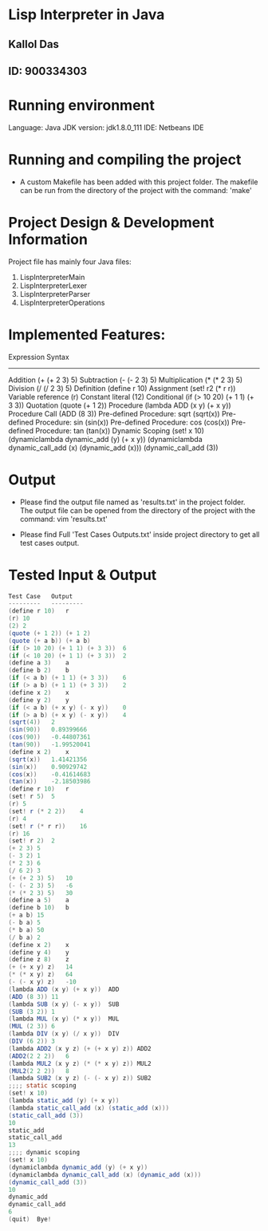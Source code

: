 # Lisp Interpreter in Java
## Kallol Das
## ID: 900334303

Running environment
===================

Language: Java
JDK version: jdk1.8.0_111
IDE: Netbeans IDE

Running and compiling the project
=================================

* A custom Makefile has been added with this project folder. The makefile can be run from the directory of the project with the command: 'make'

Project Design & Development Information
========================================
Project file has mainly four Java files:
1. LispInterpreterMain
2. LispInterpreterLexer
3. LispInterpreterParser
4. LispInterpreterOperations

Implemented Features:
=====================
Expression		Syntax
-----------		--------
Addition	(+ (+ 2 3) 5)
Subtraction	(- (- 2 3) 5)
Multiplication	(* (* 2 3) 5)
Division	(/ (/ 2 3) 5)
Definition	(define r 10)
Assignment	(set! r2 (* r r))
Variable reference	(r)
Constant literal	(12)
Conditional	(if (> 10 20) (+ 1 1) (+ 3 3))
Quotation	(quote (+ 1 2))
Procedure	(lambda ADD (x y) (+ x y))
Procedure Call	(ADD (8 3))
Pre-defined Procedure: sqrt	(sqrt(x))
Pre-defined Procedure: sin	(sin(x))
Pre-defined Procedure: cos	(cos(x))
Pre-defined Procedure: tan	(tan(x))
Dynamic Scoping	(set! x 10)
				(dynamiclambda dynamic_add (y) (+ x y))
				(dynamiclambda dynamic_call_add (x) (dynamic_add (x)))
				(dynamic_call_add (3))


Output
======

* Please find the output file named as 'results.txt' in the project folder.
The output file can be opened from the directory of the project with the command: vim 'results.txt'

* Please find Full 'Test Cases Outputs.txt' inside project directory to get all test cases output.

Tested Input & Output
=====================
```java
Test Case	Output
---------   ---------
(define r 10)	r
(r)	10
(2)	2
(quote (+ 1 2))	(+ 1 2)
(quote (+ a b))	(+ a b)
(if (> 10 20) (+ 1 1) (+ 3 3))	6
(if (< 10 20) (+ 1 1) (+ 3 3))	2
(define a 3)	a
(define b 2)	b
(if (< a b) (+ 1 1) (+ 3 3))	6
(if (> a b) (+ 1 1) (+ 3 3))	2
(define x 2)	x
(define y 2)	y
(if (< a b) (+ x y) (- x y))	0
(if (> a b) (+ x y) (- x y))	4
(sqrt(4))	2
(sin(90))	0.89399666
(cos(90))	-0.44807361
(tan(90))	-1.99520041
(define x 2)	x
(sqrt(x))	1.41421356
(sin(x))	0.90929742
(cos(x))	-0.41614683
(tan(x))	-2.18503986
(define r 10)	r
(set! r 5)	5
(r)	5
(set! r (* 2 2))	4
(r)	4
(set! r (* r r))	16
(r)	16
(set! r 2)	2
(+ 2 3)	5
(- 3 2)	1
(* 2 3)	6
(/ 6 2)	3
(+ (+ 2 3) 5)	10
(- (- 2 3) 5)	-6
(* (* 2 3) 5)	30
(define a 5)	a
(define b 10)	b
(+ a b)	15
(- b a)	5
(* b a)	50
(/ b a)	2
(define x 2)	x
(define y 4)	y
(define z 8)	z
(+ (+ x y) z)	14
(* (* x y) z)	64
(- (- x y) z)	-10
(lambda ADD (x y) (+ x y))	ADD
(ADD (8 3))	11
(lambda SUB (x y) (- x y))	SUB
(SUB (3 2))	1
(lambda MUL (x y) (* x y))	MUL
(MUL (2 3))	6
(lambda DIV (x y) (/ x y))	DIV
(DIV (6 2))	3
(lambda ADD2 (x y z) (+ (+ x y) z))	ADD2
(ADD2(2 2 2))	6
(lambda MUL2 (x y z) (* (* x y) z))	MUL2
(MUL2(2 2 2))	8
(lambda SUB2 (x y z) (- (- x y) z))	SUB2
;;;; static scoping
(set! x 10)
(lambda static_add (y) (+ x y))
(lambda static_call_add (x) (static_add (x)))
(static_call_add (3))	
10
static_add
static_call_add
13
;;;; dynamic scoping
(set! x 10)
(dynamiclambda dynamic_add (y) (+ x y))
(dynamiclambda dynamic_call_add (x) (dynamic_add (x)))
(dynamic_call_add (3))	
10
dynamic_add
dynamic_call_add
6
(quit)	Bye!
```
